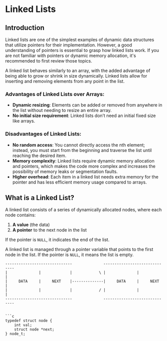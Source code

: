 # Linked Lists

## Introduction

Linked lists are one of the simplest examples of dynamic data structures that utilize pointers for their implementation. However, a good understanding of pointers is essential to grasp how linked lists work. If you are not familiar with pointers or dynamic memory allocation, it's recommended to first review those topics.

A linked list behaves similarly to an array, with the added advantage of being able to grow or shrink in size dynamically. Linked lists allow for inserting and removing elements from any point in the list.

### Advantages of Linked Lists over Arrays:
- **Dynamic resizing**: Elements can be added or removed from anywhere in the list without needing to resize an entire array.
- **No initial size requirement**: Linked lists don’t need an initial fixed size like arrays.

### Disadvantages of Linked Lists:
- **No random access**: You cannot directly access the nth element; instead, you must start from the beginning and traverse the list until reaching the desired item.
- **Memory complexity**: Linked lists require dynamic memory allocation and pointers, which makes the code more complex and increases the possibility of memory leaks or segmentation faults.
- **Higher overhead**: Each item in a linked list needs extra memory for the pointer and has less efficient memory usage compared to arrays.

## What is a Linked List?

A linked list consists of a series of dynamically allocated nodes, where each node contains:
1. **A value** (the data)
2. **A pointer** to the next node in the list

If the pointer is `NULL`, it indicates the end of the list.

A linked list is managed through a pointer variable that points to the first node in the list. If the pointer is `NULL`, it means the list is empty.

```plaintext
------------------------------              ------------------------------
|              |             |            \ |              |             |
|     DATA     |     NEXT    |--------------|     DATA     |     NEXT    |
|              |             |            / |              |             |
------------------------------              ------------------------------


```c
typedef struct node {
    int val;
    struct node *next;
} node_t;
